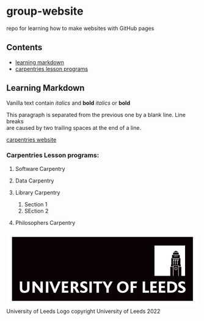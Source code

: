 # group-website
repo for learning how to make websites with GitHub pages

## Contents
* [learning markdown](#learning-markdown)
* [carpentries lesson programs](#carpentries-lesson-programs)


## Learning Markdown

Vanilla text contain *italics* and **bold** _italics_ or __bold__

This paragraph is separated from the previous one by a blank line.
Line breaks  
are caused by two trailing spaces at the end of a line.

[carpentries website](https://carpentries.org)

### Carpentries Lesson programs:
1. Software Carpentry
2. Data Carpentry
3. Library Carpentry
   1. Section 1
   2. SEction 2

4. Philosophers Carpentry

![University of Leeds Logo](./unileedslogo.png)  
University of Leeds Logo copyright University of Leeds 2022
